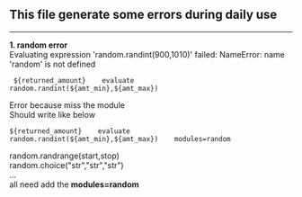 ## This file generate some errors during daily use
---  
**1. random error**  
	Evaluating expression 'random.randint(900,1010)' failed: NameError: name 'random' is not defined

```
 ${returned_amount}    evaluate    random.randint(${amt_min},${amt_max})
```
Error because miss the module  
Should write like below
```
${returned_amount}    evaluate    random.randint(${amt_min},${amt_max})    modules=random
```
random.randrange(start,stop)  
random.choice("str","str","str")  
...  
all need add the **modules=random**


